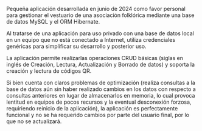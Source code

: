 Pequeña aplicación desarrollada en junio de 2024 como favor personal para gestionar el vestuario de una asociación folklórica mediante una base de datos MySQL y el ORM Hibernate.

Al tratarse de una aplicación para uso privado con una base de datos local en un equipo que no está conectado a Internet, utiliza credenciales genéricas para simplificar su desarrollo y posterior uso.

La aplicación permite realizarlas operaciones CRUD básicas (siglas en inglés de Creación, Lectura, Actualización y Borrado de datos) y soporta la creación y lectura de códigos QR.

Si bien cuenta con claros problemas de optimización (realiza consultas a la base de datos aún sin haber realizado cambios en los datos con respecto a consultas anteriores en lugar de almacenarlos en memoria, lo cual provoca lentitud en equipos de pocos recursos y la eventual desconexión forzosa, requiriendo reinicio de la aplicación), la aplicación es perfectamente funcional y no se ha requerido cambios por parte del usuario final, por lo que no se actualizará.
